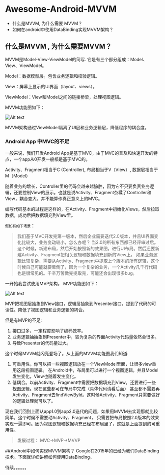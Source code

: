 # Awesome-Android-MVVM
- 什么是MVVM, 为什么需要 MVVM？
- 如何在android中使用DataBinding实现MVVM架构？

## 什么是MVVM , 为什么需要MVVM？

MVVM是Model-View-ViewModel的简写. 它是有三个部分组成：Model、View、ViewModel。

Model：数据模型层。包含业务逻辑和校验逻辑。

View：屏幕上显示的UI界面（layout、views）。

ViewModel：View和Model之间的链接桥梁，处理视图逻辑。

MVVM功能图如下：

![Alt text](https://cdn-images-1.medium.com/max/800/1*VLhXURHL9rGlxNYe9ydqVg.png "MVVM Image")

MVVM架构通过ViewModel隔离了UI层和业务逻辑层，降低程序的耦合度。

### Android App 中MVC的不足
一般来说，我们开发Android App是基于MVC，由于MVC的普及和快速开发的特点，一个app从0开发一般都是基于MVC的。

Activity、Fragment相当于C (Controller), 布局相当于V（View）, 数据层相当于M（Model）

随着业务的增长，Controller里的代码会越来越臃肿，因为它不只要负责业务逻辑，还要控制View的展示。也就是说Activity、Fragment杂糅了Controller和View，耦合变大。并不能算作真正意义上的MVC。

编写代码基本的过程是这样的，在Activity、Fragment中初始化Views，然后拉取数据，成功后把数据填充到View里。

`假如有如下场景`：

> 我们基于MVC开发完第一版本，然后企业需要迭代2.0版本，并且UI界面变化比较大，业务变动较小，怎么办呢？
当2.0的所有东西都已经评审过后。这个时候，新建布局，然后开始按照新的效果图，进行UI布局。然后还要新建Activity、Fragment把相关逻辑和数据填充到新的View上。
如果业务逻辑比较复杂，需要从Activity、Fragment中提取上个版本的所有逻辑，这个时候自己可能就要晕倒了，因为一个复杂的业务，一个Activity几千行代码也是很常见的。千辛万苦做完提取完，可能还会出现很多bug。

一开始我尝试使用MVP架构， MVP功能图如下：

![Alt text](http://rocko-blog.qiniudn.com/Android%E4%B8%AD%E7%9A%84MVP_1.png "MVP Image")



MVP把视图层抽象到View接口，逻辑层抽象到Presenter接口，提到了代码的可读性。降低了视图逻辑和业务逻辑的耦合。

但是有MVP的不足:

1. 接口过多，一定程度影响了编码效率。
2. 业务逻辑抽抽象到Presenter中，较为复杂的界面Activity代码量依然会很多。 
3. 导致Presenter的代码量过大。


这个时候MVVM就闪亮登场了。从上面的MVVM功能图我们知道:

1. 可重用性。你可以把一些视图逻辑放在一个ViewModel里面，让很多view重用这段视图逻辑。
   在Android中，布局里可以进行一个视图逻辑，并且Model发生变化，View也随着发生变化。
2. 低耦合。以前Activity、Fragment中需要把数据填充到View，还要进行一些视图逻辑。现在这些都可在布局中完成（具体代码请看后面）
甚至都不需要再Activity、Fragment去findViewById。这时候Activity、Fragment只需要做好的逻辑处理就可以了。


现在我们回到上面从app1.0到app2.0迭代的问题，如果用MVVM去实现那就比较简单，这个时候不需要动Activity、Fragment，
只需要把布局按照2.0版本的效果实现一遍即可。因为视图逻辑和数据填充已经在布局里了，这就是上面提到的可重用性。

> 发展过程：
MVC->MVP->MVVP


##Android中如何实现MVVM架构？
Google在2015年的已经为我们DataBinding技术。下面就详细讲解如何使用DataBinding。


待续。。。。。。





